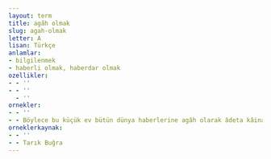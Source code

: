```yaml
---
layout: term
title: agâh olmak
slug: agah-olmak
letter: A
lisan: Türkçe
anlamlar:
- bilgilenmek
- haberli olmak, haberdar olmak
ozellikler:
- - ''
- - ''
  - ''
ornekler:
- - ''
- - Böylece bu küçük ev bütün dünya haberlerine agâh olarak âdeta kâinatın hayatına iştirak eder gibi olmuş.
orneklerkaynak:
- - ''
- - Tarık Buğra
---
```

